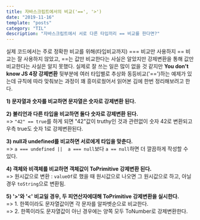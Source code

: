 ```yaml
---
title: 자바스크립트에서의 비교('==', '>')
date: "2019-11-16"
template: "posts"
category: "TIL"
description: "자바스크립트에서 서로 다른 타입끼리 == 비교를 한다면?"
---
```


실제 코드에서는 주로 정확한 비교를 위해(타입비교까지) === 비교만 사용하지 == 비교는 잘 사용하지 않았고, ==는 값만 비교한다는 사실은 알았지만 강제변환을 통해 값만 비교한다는 사실은 알지 못했다. 실제로 잘 쓰는 일은 많이 없을 것 같지만 **You don't know JS 4장 강제변환** 뒷부분에 여러 타입별로 추상화 동등비교('==')하는 예제가 있는데 규칙에 따라 맞춰보는 과정이 꽤 흥미로웠어서 읽어본 김에 한번 정리해보려고 한다.

**1) 문자열과 숫자를 비교하면 문자열은 숫자로 강제변환 된다.** 

**2) 불리언과 다른 타입을 비교하면 둘다 숫자로 강제변환 된다.**  
=> `"42" == true`를 하게 되면 "42"값이 truthy인 것과 관련없이 숫자 42로 변환되고 우측 true도 숫자 1로 강제변환된다.

**3) null과 undefined를 비교하면 서로에게 타입을 맞춘다.**  
=> `a === undefined ||  a === null`보다 `a == null`하면 더 깔끔하게 작성할 수 있다.

**4) 객체와 비객체를 비교하면 객체값이 ToPrimitive 강제변환 된다.**  
=> 원시값으로 변환 : `valueOf`로 했을 때 원시값으로 나오면 그 원시값으로 하고, 아닐 경우 `toString`으로 변환됨.

**5) '>'와 '<' 비교일 경우, 두 피연산자에대해 ToPrimitive 강제변환을 실시한다.**  
=> 1. 한쪽이라도 문자열값이면 각 문자를 알파벳순으로 비교한다.  
=> 2. 한쪽이라도 문자열값이 아닌 경우에는 양쪽 모두 ToNumber로 강제변환한다.
